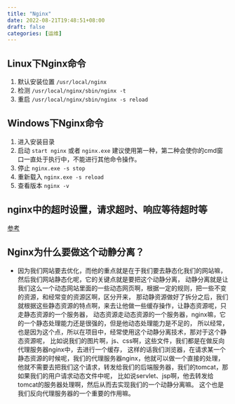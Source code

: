 ```yaml
---
title: "Nginx"
date: 2022-08-21T19:48:51+08:00
draft: false
categories: [运维]
---
```


## Linux下Nginx命令

1. 默认安装位置 `/usr/local/nginx`
2. 检测 `/usr/local/nginx/sbin/nginx -t`
3. 重启 `/usr/local/nginx/sbin/nginx -s reload`

## Windows下Nginx命令

1. 进入安装目录
2. 启动 `start nginx` 或者 `nginx.exe` 建议使用第一种，第二种会使你的cmd窗口一直处于执行中，不能进行其他命令操作。
3. 停止 `nginx.exe -s stop`
4. 重新载入 `nginx.exe -s reload`
5. 查看版本 `nginx -v`

## nginx中的超时设置，请求超时、响应等待超时等

[参考](https://www.cnblogs.com/lemon-flm/p/8352194.html)


## Nginx为什么要做这个动静分离？

* 因为我们网站要去优化，而他的重点就是在于我们要去静态化我们的网站嘛，然后我们网站静态化呢，它的关键点就是要把这个动静分离，
动静分离就是让我们这么一个动态网站里面的一些动态网页啊，根据一定的规则，把一些不变的资源，和经常变的资源区啊，区分开来，
那动静资源做好了拆分之后，我们就根据这些静态资源的特点啊，来去让他做一些缓存操作，让静态资源呢，只走静态资源的一个服务器，
动态资源走动态资源的一个服务器，nginx嘛，它的一个静态处理能力还是很强的，但是他动态处理能力是不足的，
所以经常，也是因为这个点，所以在项目中，经常使用这个动静分离技术，那对于这个静态资源呢，
比如说我们的图片啊，js、css啊，这些文件，我们都是在做反向代理服务器nginx中，去进行一个缓存，
这样的话我们浏览器，在请求某一个静态资源的时候呢，我们的代理服务器nginx，他就可以做一个直接的处理，
他就不需要去把我们这个请求，转发给我们的后端服务器，我们的tomcat，那如果我们的用户请求动态文件中呢，
比如说servlet、jsp啊，他去转发给tomcat的服务器处理啊，然后从而去实现我们的一个动静分离嘛。
这个也是我们反向代理服务器的一个重要的作用嘛。

